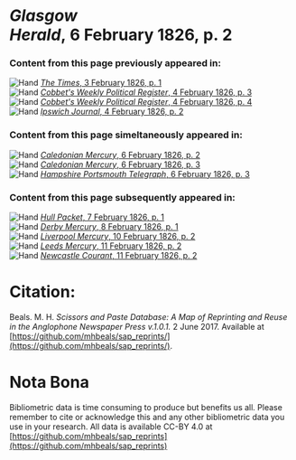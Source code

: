 # *Glasgow Herald*, 6 February 1826, p. 2  
  
### Content from this page previously appeared in:  
![Hand](http://scissorsandpaste.net/wp-content/uploads/2017/06/smallhandpointer.png) [*The Times*, 3 February 1826, p. 1](https://mhbeals.github.io/sap_html/The-Times/The-Times-3-February-1826-p-1)  
![Hand](http://scissorsandpaste.net/wp-content/uploads/2017/06/smallhandpointer.png) [*Cobbet's Weekly Political Register*, 4 February 1826, p. 3](https://mhbeals.github.io/sap_html/Cobbet's-Weekly-Political-Register/Cobbet's-Weekly-Political-Register-4-February-1826-p-3)  
![Hand](http://scissorsandpaste.net/wp-content/uploads/2017/06/smallhandpointer.png) [*Cobbet's Weekly Political Register*, 4 February 1826, p. 4](https://mhbeals.github.io/sap_html/Cobbet's-Weekly-Political-Register/Cobbet's-Weekly-Political-Register-4-February-1826-p-4)  
![Hand](http://scissorsandpaste.net/wp-content/uploads/2017/06/smallhandpointer.png) [*Ipswich Journal*, 4 February 1826, p. 2](https://mhbeals.github.io/sap_html/Ipswich-Journal/Ipswich-Journal-4-February-1826-p-2)  
  
### Content from this page simeltaneously appeared in:  
![Hand](http://scissorsandpaste.net/wp-content/uploads/2017/06/smallhandpointer.png) [*Caledonian Mercury*, 6 February 1826, p. 2](https://mhbeals.github.io/sap_html/Caledonian-Mercury/Caledonian-Mercury-6-February-1826-p-2)  
![Hand](http://scissorsandpaste.net/wp-content/uploads/2017/06/smallhandpointer.png) [*Caledonian Mercury*, 6 February 1826, p. 3](https://mhbeals.github.io/sap_html/Caledonian-Mercury/Caledonian-Mercury-6-February-1826-p-3)  
![Hand](http://scissorsandpaste.net/wp-content/uploads/2017/06/smallhandpointer.png) [*Hampshire Portsmouth Telegraph*, 6 February 1826, p. 3](https://mhbeals.github.io/sap_html/Hampshire-Portsmouth-Telegraph/Hampshire-Portsmouth-Telegraph-6-February-1826-p-3)  
  
### Content from this page subsequently appeared in:  
![Hand](http://scissorsandpaste.net/wp-content/uploads/2017/06/smallhandpointer.png) [*Hull Packet*, 7 February 1826, p. 1](https://mhbeals.github.io/sap_html/Hull-Packet/Hull-Packet-7-February-1826-p-1)  
![Hand](http://scissorsandpaste.net/wp-content/uploads/2017/06/smallhandpointer.png) [*Derby Mercury*, 8 February 1826, p. 1](https://mhbeals.github.io/sap_html/Derby-Mercury/Derby-Mercury-8-February-1826-p-1)  
![Hand](http://scissorsandpaste.net/wp-content/uploads/2017/06/smallhandpointer.png) [*Liverpool Mercury*, 10 February 1826, p. 2](https://mhbeals.github.io/sap_html/Liverpool-Mercury/Liverpool-Mercury-10-February-1826-p-2)  
![Hand](http://scissorsandpaste.net/wp-content/uploads/2017/06/smallhandpointer.png) [*Leeds Mercury*, 11 February 1826, p. 2](https://mhbeals.github.io/sap_html/Leeds-Mercury/Leeds-Mercury-11-February-1826-p-2)  
![Hand](http://scissorsandpaste.net/wp-content/uploads/2017/06/smallhandpointer.png) [*Newcastle Courant*, 11 February 1826, p. 2](https://mhbeals.github.io/sap_html/Newcastle-Courant/Newcastle-Courant-11-February-1826-p-2)  


# Citation: 

Beals. M. H. *Scissors and Paste Database: A Map of Reprinting and Reuse in the Anglophone Newspaper Press v.1.0.1.* 2 June 2017. Available at [https://github.com/mhbeals/sap_reprints/](https://github.com/mhbeals/sap_reprints/). 

# Nota Bona

Bibliometric data is time consuming to produce but benefits us all. Please remember to cite or acknowledge this and any other bibliometric data you use in your research. All data is available CC-BY 4.0 at [https://github.com/mhbeals/sap_reprints](https://github.com/mhbeals/sap_reprints)